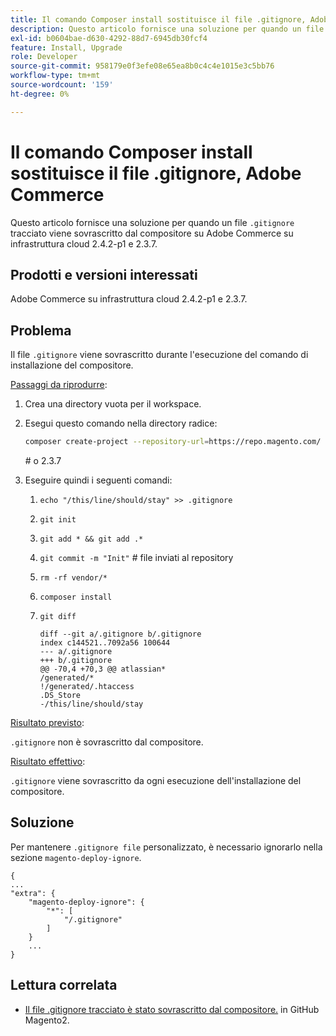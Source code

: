 ```yaml
---
title: Il comando Composer install sostituisce il file .gitignore, Adobe Commerce
description: Questo articolo fornisce una soluzione per quando un file ".gitignore" tracciato viene sovrascritto dal compositore su Adobe Commerce sull’infrastruttura cloud 2.4.2-p1 e 2.3.7.
exl-id: b0604bae-d630-4292-88d7-6945db30fcf4
feature: Install, Upgrade
role: Developer
source-git-commit: 958179e0f3efe08e65ea8b0c4c4e1015e3c5bb76
workflow-type: tm+mt
source-wordcount: '159'
ht-degree: 0%

---
```


# Il comando Composer install sostituisce il file .gitignore, Adobe Commerce

Questo articolo fornisce una soluzione per quando un file `.gitignore` tracciato viene sovrascritto dal compositore su Adobe Commerce su infrastruttura cloud 2.4.2-p1 e 2.3.7.

## Prodotti e versioni interessati

Adobe Commerce su infrastruttura cloud 2.4.2-p1 e 2.3.7.

## Problema

Il file `.gitignore` viene sovrascritto durante l&#39;esecuzione del comando di installazione del compositore.

<u>Passaggi da riprodurre</u>:


1. Crea una directory vuota per il workspace.
1. Esegui questo comando nella directory radice:

   ```bash
   composer create-project --repository-url=https://repo.magento.com/ magento/project-community-edition:2.4.2-p1.
   ```

   \# o 2.3.7

1. Eseguire quindi i seguenti comandi:
   1. `echo "/this/line/should/stay" >> .gitignore`
   1. `git init`
   1. `git add * && git add .*`
   1. `git commit -m "Init"` # file inviati al repository
   1. `rm -rf vendor/*`
   1. `composer install`
   1. `git diff`

      ```git
      diff --git a/.gitignore b/.gitignore
      index c144521..7092a56 100644
      --- a/.gitignore
      +++ b/.gitignore
      @@ -70,4 +70,3 @@ atlassian*
      /generated/*
      !/generated/.htaccess
      .DS_Store
      -/this/line/should/stay
      ```

<u>Risultato previsto</u>:

`.gitignore` non è sovrascritto dal compositore.

<u>Risultato effettivo</u>:

`.gitignore` viene sovrascritto da ogni esecuzione dell&#39;installazione del compositore.

## Soluzione

Per mantenere `.gitignore file` personalizzato, è necessario ignorarlo nella sezione `magento-deploy-ignore`.

```git
{
...
"extra": {
    "magento-deploy-ignore": {
        "*": [
            "/.gitignore"
        ]
    }
    ...
}
```


## Lettura correlata

* [Il file .gitignore tracciato è stato sovrascritto dal compositore.](https://github.com/magento/magento2/issues/32888) in GitHub Magento2.
